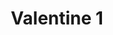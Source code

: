 ---
type: compilation
title: Valentine 1
img: /images/compilations/valentine-1.jpg
discs:
  - tracks:
    - Over And Over Again
    - No Turning Back
    - Eyes In The Mirror
    - Where Do We Go From Here
    - Take My Hand
    - Only Your Love
    - Morinezumi
    - The Mourning Minstrel
    - Megaman
    - Love Takes Me Higher
    - Never Be Lonely
    - Ma Cherie
    - Just For Fun
    - God
---